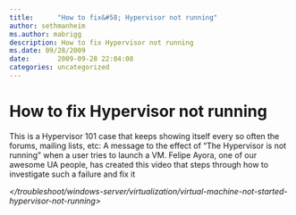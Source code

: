 ```yaml
---
title:      "How to fix&#58; Hypervisor not running"
author: sethmanheim
ms.author: mabrigg
description: How to fix Hypervisor not running
ms.date: 09/28/2009
date:       2009-09-28 22:04:08
categories: uncategorized
---
```

# How to fix Hypervisor not running

This is a Hypervisor 101 case that keeps showing itself every so often the forums, mailing lists, etc: A message to the effect of “The Hypervisor is not running” when a user tries to launch a VM. Felipe Ayora, one of our awesome UA people, has created this video that steps through how to investigate such a failure and fix it

 _</troubleshoot/windows-server/virtualization/virtual-machine-not-started-hypervisor-not-running>_
